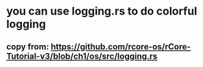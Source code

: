 # you can use logging.rs to do colorful logging 
## copy from: https://github.com/rcore-os/rCore-Tutorial-v3/blob/ch1/os/src/logging.rs
